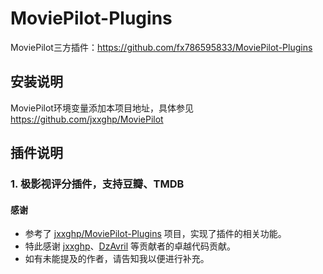 # MoviePilot-Plugins
MoviePilot三方插件：https://github.com/fx786595833/MoviePilot-Plugins

## 安装说明
MoviePilot环境变量添加本项目地址，具体参见 https://github.com/jxxghp/MoviePilot

## 插件说明

### 1. 极影视评分插件，支持豆瓣、TMDB

#### 感谢

- 参考了 [jxxghp/MoviePilot-Plugins](https://github.com/jxxghp/MoviePilot-Plugins/) 项目，实现了插件的相关功能。
- 特此感谢 [jxxghp](https://github.com/jxxghp)、[DzAvril](https://github.com/DzAvril) 等贡献者的卓越代码贡献。
- 如有未能提及的作者，请告知我以便进行补充。